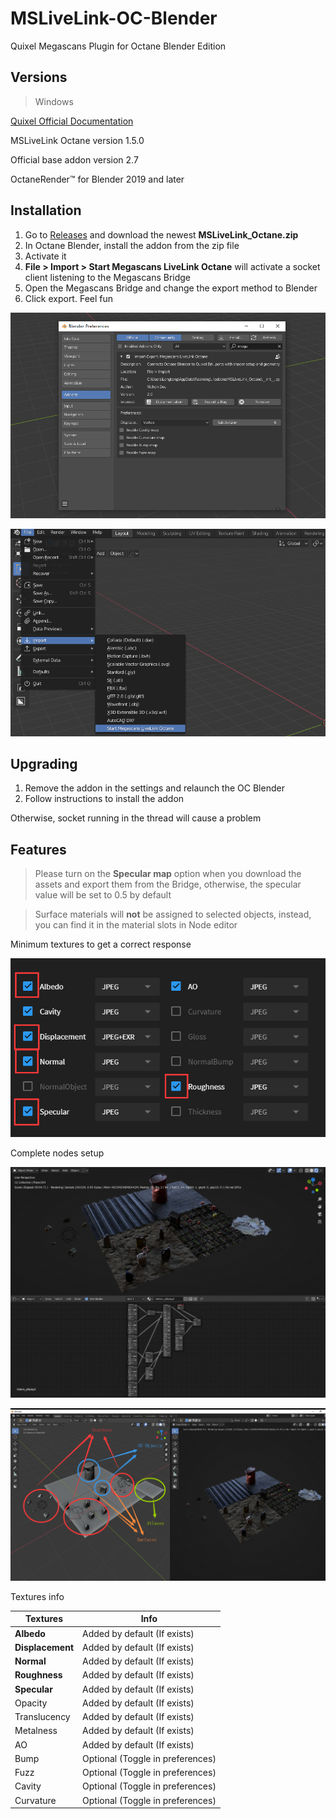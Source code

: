 # MSLiveLink-OC-Blender
Quixel Megascans Plugin for Octane Blender Edition

## Versions

> Windows

[Quixel Official Documentation](https://help.quixel.com/hc/en-us/articles/360002425298-Installing-the-Megascans-Plugin-for-Blender-2-8)

MSLiveLink Octane version 1.5.0

Official base addon version 2.7

OctaneRender™ for Blender 2019 and later

## Installation

1. Go to [Releases](https://github.com/Yichen-Dou/MSLiveLink-OC-Blender/releases) and download the newest **MSLiveLink_Octane.zip**
4. In Octane Blender, install the addon from the zip file
4. Activate it
5. **File > Import > Start Megascans LiveLink Octane** will activate a socket client listening to the Megascans Bridge
6. Open the Megascans Bridge and change the export method to Blender
7. Click export. Feel fun

![image-20200308172530172](assets/image-20200308172530172.png)

![image-20200308172634672](assets/image-20200308172634672.png)

## Upgrading

1. Remove the addon in the settings and relaunch the OC Blender 
3. Follow instructions to install the addon

Otherwise, socket running in the thread will cause a problem

## Features
> Please turn on the **Specular map** option when you download the assets and export them from the Bridge, otherwise, the specular value will be set to 0.5 by default

> Surface materials will **not** be assigned to selected objects, instead, you can find it in the material slots in Node editor

Minimum textures to get a correct response

![image-20200308173100845](assets/image-20200308173100845.png)

Complete nodes setup

![image-20200308174856061](assets/image-20200308174856061.png)

![image-20200308175602574](assets/image-20200308175602574.png)

Textures info


| Textures         | Info                             |
| ---------------- | -------------------------------- |
| **Albedo**       | Added by default (If exists)     |
| **Displacement** | Added by default (If exists)     |
| **Normal**       | Added by default (If exists)     |
| **Roughness**    | Added by default (If exists)     |
| **Specular**     | Added by default (If exists)     |
| Opacity          | Added by default (If exists)     |
| Translucency     | Added by default (If exists)     |
| Metalness        | Added by default (If exists)     |
| AO               | Added by default (If exists)     |
| Bump             | Optional (Toggle in preferences) |
| Fuzz             | Optional (Toggle in preferences) |
| Cavity           | Optional (Toggle in preferences) |
| Curvature        | Optional (Toggle in preferences) |


